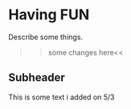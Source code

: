 # Having FUN 

Describe some things.
>>some changes here<<

## Subheader
This is some text i added on 5/3
